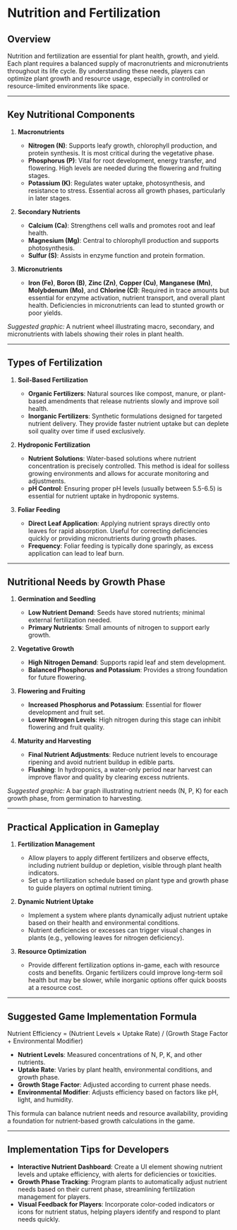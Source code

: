 # Nutrition and Fertilization

## Overview
Nutrition and fertilization are essential for plant health, growth, and yield. Each plant requires a balanced supply of macronutrients and micronutrients throughout its life cycle. By understanding these needs, players can optimize plant growth and resource usage, especially in controlled or resource-limited environments like space.

---

## Key Nutritional Components

1. **Macronutrients**  
   - **Nitrogen (N)**: Supports leafy growth, chlorophyll production, and protein synthesis. It is most critical during the vegetative phase.
   - **Phosphorus (P)**: Vital for root development, energy transfer, and flowering. High levels are needed during the flowering and fruiting stages.
   - **Potassium (K)**: Regulates water uptake, photosynthesis, and resistance to stress. Essential across all growth phases, particularly in later stages.

2. **Secondary Nutrients**  
   - **Calcium (Ca)**: Strengthens cell walls and promotes root and leaf health.
   - **Magnesium (Mg)**: Central to chlorophyll production and supports photosynthesis.
   - **Sulfur (S)**: Assists in enzyme function and protein formation.

3. **Micronutrients**  
   - **Iron (Fe)**, **Boron (B)**, **Zinc (Zn)**, **Copper (Cu)**, **Manganese (Mn)**, **Molybdenum (Mo)**, and **Chlorine (Cl)**: Required in trace amounts but essential for enzyme activation, nutrient transport, and overall plant health. Deficiencies in micronutrients can lead to stunted growth or poor yields.

*Suggested graphic:* A nutrient wheel illustrating macro, secondary, and micronutrients with labels showing their roles in plant health.

---

## Types of Fertilization

1. **Soil-Based Fertilization**  
   - **Organic Fertilizers**: Natural sources like compost, manure, or plant-based amendments that release nutrients slowly and improve soil health.
   - **Inorganic Fertilizers**: Synthetic formulations designed for targeted nutrient delivery. They provide faster nutrient uptake but can deplete soil quality over time if used exclusively.

2. **Hydroponic Fertilization**  
   - **Nutrient Solutions**: Water-based solutions where nutrient concentration is precisely controlled. This method is ideal for soilless growing environments and allows for accurate monitoring and adjustments.
   - **pH Control**: Ensuring proper pH levels (usually between 5.5-6.5) is essential for nutrient uptake in hydroponic systems.

3. **Foliar Feeding**  
   - **Direct Leaf Application**: Applying nutrient sprays directly onto leaves for rapid absorption. Useful for correcting deficiencies quickly or providing micronutrients during growth phases.
   - **Frequency**: Foliar feeding is typically done sparingly, as excess application can lead to leaf burn.

---

## Nutritional Needs by Growth Phase

1. **Germination and Seedling**  
   - **Low Nutrient Demand**: Seeds have stored nutrients; minimal external fertilization needed.
   - **Primary Nutrients**: Small amounts of nitrogen to support early growth.

2. **Vegetative Growth**  
   - **High Nitrogen Demand**: Supports rapid leaf and stem development.
   - **Balanced Phosphorus and Potassium**: Provides a strong foundation for future flowering.

3. **Flowering and Fruiting**  
   - **Increased Phosphorus and Potassium**: Essential for flower development and fruit set.
   - **Lower Nitrogen Levels**: High nitrogen during this stage can inhibit flowering and fruit quality.

4. **Maturity and Harvesting**  
   - **Final Nutrient Adjustments**: Reduce nutrient levels to encourage ripening and avoid nutrient buildup in edible parts.
   - **Flushing**: In hydroponics, a water-only period near harvest can improve flavor and quality by clearing excess nutrients.

*Suggested graphic:* A bar graph illustrating nutrient needs (N, P, K) for each growth phase, from germination to harvesting.

---

## Practical Application in Gameplay

1. **Fertilization Management**  
   - Allow players to apply different fertilizers and observe effects, including nutrient buildup or depletion, visible through plant health indicators.
   - Set up a fertilization schedule based on plant type and growth phase to guide players on optimal nutrient timing.

2. **Dynamic Nutrient Uptake**  
   - Implement a system where plants dynamically adjust nutrient uptake based on their health and environmental conditions.
   - Nutrient deficiencies or excesses can trigger visual changes in plants (e.g., yellowing leaves for nitrogen deficiency).

3. **Resource Optimization**  
   - Provide different fertilization options in-game, each with resource costs and benefits. Organic fertilizers could improve long-term soil health but may be slower, while inorganic options offer quick boosts at a resource cost.

---

## Suggested Game Implementation Formula

Nutrient Efficiency = (Nutrient Levels × Uptake Rate) / (Growth Stage Factor + Environmental Modifier)

- **Nutrient Levels**: Measured concentrations of N, P, K, and other nutrients.
- **Uptake Rate**: Varies by plant health, environmental conditions, and growth phase.
- **Growth Stage Factor**: Adjusted according to current phase needs.
- **Environmental Modifier**: Adjusts efficiency based on factors like pH, light, and humidity.

This formula can balance nutrient needs and resource availability, providing a foundation for nutrient-based growth calculations in the game.

---

## Implementation Tips for Developers

- **Interactive Nutrient Dashboard**: Create a UI element showing nutrient levels and uptake efficiency, with alerts for deficiencies or toxicities.
- **Growth Phase Tracking**: Program plants to automatically adjust nutrient needs based on their current phase, streamlining fertilization management for players.
- **Visual Feedback for Players**: Incorporate color-coded indicators or icons for nutrient status, helping players identify and respond to plant needs quickly.
